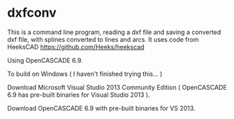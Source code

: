 # dxfconv
This is a command line program, reading a dxf file and saving a converted dxf file, with splines converted to lines and arcs.
It uses code from HeeksCAD https://github.com/Heeks/heekscad

Using OpenCASCADE 6.9.

To build on Windows ( I haven't finished trying this... )

Download Microsoft Visual Studio 2013 Community Edition ( OpenCASCADE 6.9 has pre-built binaries for Visual Studio 2013 ).

Download OpenCASCADE 6.9 with pre-built binaries for VS 2013.


